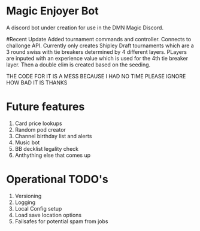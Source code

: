 # Magic Enjoyer Bot
A discord bot under creation for use in the DMN Magic Discord.

#Recent Update
Added tournament commands and controller. Connects to challonge API. Currently only creates Shipley Draft tournaments which are a 3 round swiss with tie breakers determined by 4 different layers. PLayers are inputed with an experience value which is used for the 4th tie breaker layer. Then a double elim is created based on the seeding.

THE CODE FOR IT IS A MESS BECAUSE I HAD NO TIME PLEASE IGNORE HOW BAD IT IS THANKS

# Future features
1. Card price lookups
2. Random pod creator
3. Channel birthday list and alerts
5. Music bot
6. BB decklist legality check
7. Anthything else that comes up

# Operational TODO's
1. Versioning
2. Logging
3. Local Config setup
4. Load save location options
5. Failsafes for potential spam from jobs
